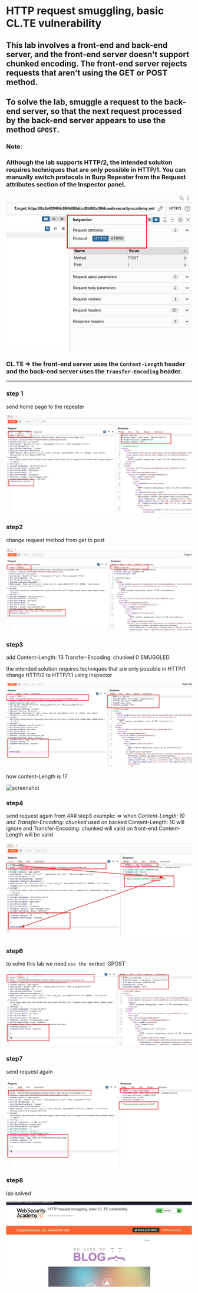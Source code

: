 # HTTP request smuggling, basic CL.TE vulnerability

## This lab involves a front-end and back-end server, and the front-end server doesn't support chunked encoding. The front-end server rejects requests that aren't using the GET or POST method.

## To solve the lab, smuggle a request to the back-end server, so that the next request processed by the back-end server appears to use the method `GPOST`.

### Note:

### Although the lab supports HTTP/2, the intended solution requires techniques that are only possible in HTTP/1. You can manually switch protocols in Burp Repeater from the **Request attributes** section of the **Inspector** panel.

![screenshot](images/images_lab1/lab1_request_attribute.jpg)

### CL.TE => the front-end server uses the `Content-Length` header and the back-end server uses the `Transfer-Encoding` header.

---

### step 1

send home page to the repeater

![screenshot](images/images_lab1/lab1_send_homepage_to_repeter.jpg)

### step2

change request method from get to post

![screenshot](images/images_lab1/lab1_chnage_request_method_from_get_to_post.jpg)

### step3

add Content-Length: 13
Transfer-Encoding: chunked
0
SMUGGLED

the intended solution requires techniques that are only possible in HTTP/1
change HTTP/2 to HTTP/1.1 using inspector

![screenshot](images/images_lab1/lab1_modify_content_length.jpg)

how content-Length is 17

![screenshot](./images/images_lab1/lab1_understand_content_length.png.jpg)

### step4

send request again from ### step3
example: => when _Content-Length: 10 and Transfer-Encoding: chunked_ used
on backed Content-Length: 10 will ignore and Transfer-Encoding: chunked will valid
on front-end Content-Length will be valid

![screenshot](images/images_lab1/lab1_post_request_again.jpg)

### step6

to solve this lab we need `use the method `GPOST`

![screenshot](images/images_lab1/lab1_gpost_request.jpg)

### step7

send request again

![screenshot](images/images_lab1/lab1_gpost_request_again.jpg)

### step8

lab solved

![screenshot](images/images_lab1/lab1_solved_lab.jpg)
